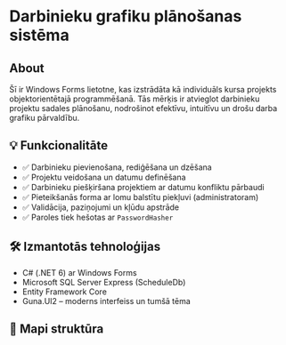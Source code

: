 # Darbinieku grafiku plānošanas sistēma

## About
Šī ir Windows Forms lietotne, kas izstrādāta kā individuāls kursa projekts objektorientētajā programmēšanā. Tās mērķis ir atvieglot darbinieku projektu sadales plānošanu, nodrošinot efektīvu, intuitīvu un drošu darba grafiku pārvaldību.

## 💡 Funkcionalitāte
- ✅ Darbinieku pievienošana, rediģēšana un dzēšana
- ✅ Projektu veidošana un datumu definēšana
- ✅ Darbinieku piešķiršana projektiem ar datumu konfliktu pārbaudi
- ✅ Pieteikšanās forma ar lomu balstītu piekļuvi (administratoram)
- ✅ Validācija, paziņojumi un kļūdu apstrāde
- ✅ Paroles tiek hešotas ar `PasswordHasher`

## 🛠️ Izmantotās tehnoloģijas
- C# (.NET 6) ar Windows Forms
- Microsoft SQL Server Express (ScheduleDb)
- Entity Framework Core
- Guna.UI2 – moderns interfeiss un tumšā tēma

## 🧱 Mapi struktūra
